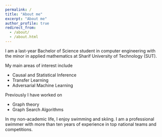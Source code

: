 ```yaml
---
permalink: /
title: "About me"
excerpt: "About me"
author_profile: true
redirect_from: 
  - /about/
  - /about.html
---
```


I am a last-year Bachelor of Science student in computer engineering with the minor in applied mathematics at Sharif University of Technology (SUT).

My main areas of interest include
- Causal and Statistical Inference
- Transfer Learning
- Adversarial Machine Learning

Previously I have worked on
- Graph theory
- Graph Search Algorithms

In my non-academic life, I enjoy swimming and skiing. I am a professional swimmer with more than ten years of experience in top national teams and competitions.

